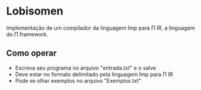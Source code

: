 # Lobisomen
Implementação de um compilador da linguagem Imp para Π IR, a linguagem do Π framework.
## Como operar
* Escreva seu programa no arquivo "entrada.txt" e o salve
* Deve estar no formato delimitado pela linguagem Imp para Π IR
* Pode se olhar exemplos no arquivo "Exemplos.txt" 
 
